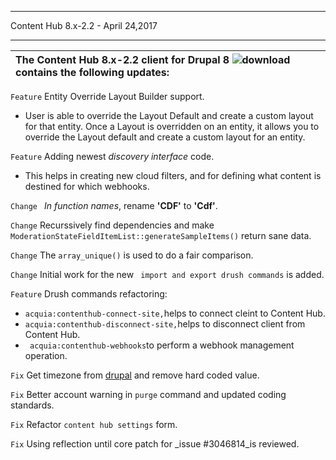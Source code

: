 ***********************************
Content Hub 8.x-2.2 - April 24,2017
***********************************

| The Content Hub 8.x-2.2 client for Drupal 8 ![download](https://www.drupal.org/project/acquia_contenthub/releases/8.x-2.2) contains the following updates: |
|:---------------------------------------------------------------------------------------------------------------------- |

```Feature``` Entity Override Layout Builder support.
- User is able to override the Layout Default and create a custom layout for that entity. Once a Layout is overridden on an entity, it allows you to override the Layout default and create a custom layout for an entity.


```Feature``` Adding newest _discovery interface_ code.
- This helps in creating new cloud filters, and for defining what content is destined for which webhooks.

```Change ``` _In function names_, rename **'CDF'** to **'Cdf'**.

```Change```  Recurssively find dependencies and make `ModerationStateFieldItemList::generateSampleItems()` return sane data.

```Change```  The `array_unique()` is used to do a fair comparison.

```Change```  Initial work for the new ``` import and export drush commands``` is added.

```Feature```    Drush commands refactoring: 
- `acquia:contenthub-connect-site,`helps to connect cleint to Content Hub.
- `acquia:contenthub-disconnect-site,`helps to disconnect client from Content Hub.
- ` acquia:contenthub-webhooks`to perform a webhook management operation.

```Fix```  Get timezone from [drupal](https://www.drupal.org) and remove hard coded value.

```Fix```     Better account warning in `purge` command and updated coding standards.

```Fix```     Refactor `content hub settings` form.

```Fix```     Using reflection until core patch for _issue #3046814_is reviewed.

